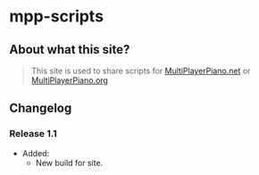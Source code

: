 # mpp-scripts

## About what this site?

> This site is used to share scripts for [MultiPlayerPiano.net](https://multiplayerpiano.net/) or [MultiPlayerPiano.org](https://multiplayerpiano.org/)

## Changelog

### Release 1.1
- Added:
    - New build for site.